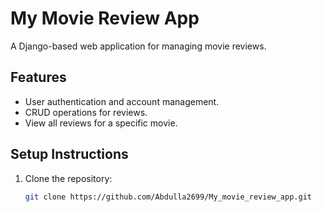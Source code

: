 # My Movie Review App
A Django-based web application for managing movie reviews.

## Features
- User authentication and account management.
- CRUD operations for reviews.
- View all reviews for a specific movie.

## Setup Instructions
1. Clone the repository:
   ```bash
   git clone https://github.com/Abdulla2699/My_movie_review_app.git
